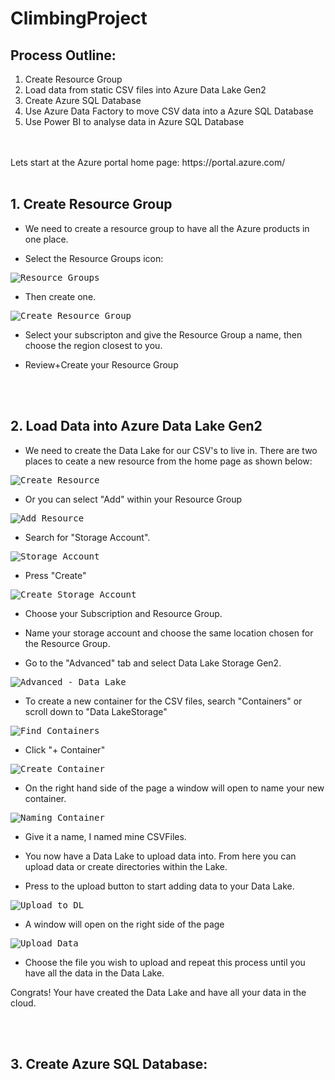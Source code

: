 # ClimbingProject

## Process Outline:
1. Create Resource Group 
2. Load data from static CSV files into Azure Data Lake Gen2
3. Create Azure SQL Database
4. Use Azure Data Factory to move CSV data into a Azure SQL Database
5. Use Power BI to analyse data in Azure SQL Database


<br/>
<br/>
Lets start at the Azure portal home page:  https://portal.azure.com/
<br/>
<br/>

## 1. Create Resource Group

- We need to create a resource group to have all the Azure products in one place.

- Select the Resource Groups icon: 

<kbd> ![Resource Groups](https://user-images.githubusercontent.com/61860904/107544144-262a5e80-6b87-11eb-9eed-ad42ff619ae8.PNG) </kbd>

- Then create one.

<kbd> ![Create Resource Group](https://user-images.githubusercontent.com/61860904/107544611-a5b82d80-6b87-11eb-8c03-6333e8a7c414.PNG) </kbd>

- Select your subscripton and give the Resource Group a name, then choose the region closest to you.

- Review+Create your Resource Group

<br/>
<br/>

## 2. Load Data into Azure Data Lake Gen2 

- We need to create the Data Lake for our CSV's to live in. There are two places to ceate a new resource from the home page as shown below:

<kbd> ![Create Resource](https://user-images.githubusercontent.com/61860904/107542861-deef9e00-6b85-11eb-9b77-93ae106fb22c.PNG) </kbd>

- Or you can select "Add" within your Resource Group

<kbd> ![Add Resource](https://user-images.githubusercontent.com/61860904/107545846-f8deb000-6b88-11eb-869b-a308583975d9.PNG) </kbd>

- Search for "Storage Account".

<kbd> ![Storage Account](https://user-images.githubusercontent.com/61860904/107543424-75bc5a80-6b86-11eb-8f89-8222b86d9316.PNG) </kbd>

- Press "Create"

<kbd> ![Create Storage Account](https://user-images.githubusercontent.com/61860904/107543644-a3090880-6b86-11eb-8a1d-35e8a8e58eee.PNG) </kbd>

- Choose your Subscription and Resource Group.

- Name your storage account and choose the same location chosen for the Resource Group.

- Go to the "Advanced" tab and select Data Lake Storage Gen2. 

<kbd> ![Advanced - Data Lake](https://user-images.githubusercontent.com/61860904/107546594-c5e8ec00-6b89-11eb-87c3-a78f8dd7271f.PNG) </kbd>

- To create a new container for the CSV files, search "Containers" or scroll down to "Data LakeStorage"

<kbd> ![Find Containers](https://user-images.githubusercontent.com/61860904/107547156-60e1c600-6b8a-11eb-8ccc-7b598ce9b3d1.PNG) </kbd>

- Click "+ Container"

<kbd> ![Create Container](https://user-images.githubusercontent.com/61860904/107547494-bddd7c00-6b8a-11eb-9db6-f2a99b1785a7.PNG) </kbd>

- On the right hand side of the page a window will open to name your new container.

<kbd> ![Naming Container](https://user-images.githubusercontent.com/61860904/107547618-e1a0c200-6b8a-11eb-94b9-5812771c2819.PNG) </kbd>

- Give it a name, I named mine CSVFiles.

- You now have a Data Lake to upload data into. From here you can upload data or create directories within the Lake.

- Press to the upload button to start adding data to your Data Lake.

<kbd> ![Upload to DL](https://user-images.githubusercontent.com/61860904/107547938-49efa380-6b8b-11eb-9969-4379097518c0.PNG) </kbd>

- A window will open on the right side of the page 

<kbd> ![Upload Data](https://user-images.githubusercontent.com/61860904/107548197-976c1080-6b8b-11eb-8f3b-82ce38edd5a0.PNG) </kbd>

- Choose the file you wish to upload and repeat this process until you have all the data in the Data Lake.


Congrats! Your have created the Data Lake and have all your data in the cloud.

<br/>
<br/>


## 3. Create Azure SQL Database:








